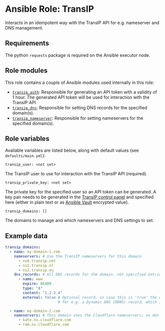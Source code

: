 # Ansible Role: TransIP

Interacts in an idempotent way with the TransIP API for e.g. nameserver
and DNS management.

## Requirements

The python `requests` package is required on the Ansible executor node.

## Role modules

This role contains a couple of Ansible modules used internally in this role:

* [`transip_auth`](./library/transip_auth.py): Responsible for generating an API token with a validity of 1 hour.
The generated API token will be used for interaction with the TransIP API.
* [`transip_dns`](./library/transip_dns.py): Responsible for setting DNS records for the specified domain(s).
* [`transip_nameserver`](./library/transip_nameserver.py): Responsible for setting nameservers for the specified domain(s).

## Role variables

Available variables are listed below, along with default values (see `defaults/main.yml`):

    transip_user: <not set>

The TransIP user to use for interaction with the TransIP API (required).

    transip_private_key: <not set>

The private key for the specified user so an API token can be generated. A key pair needs to be generated in the
[TransIP control panel](https://www.transip.nl/cp/account/api/) and specified here (either in plain text or
as [Ansible Vault](https://docs.ansible.com/ansible/latest/vault_guide/index.html) encrypted value).

    transip_domains: []

The domains to manage and which nameservers and DNS settings to set.

## Example data

```yaml
transip_domains:
  - name: my-domain-1.com
    nameservers: # Use the TransIP nameservers for this domain
      - ns0.transip.net
      - ns1.transip.nl
      - ns2.transip.eu
    dns_records: # All DNS records for the domain, not specified entries will be removed
      - name: www
        expire: 86400
        type: "A"
        content: "1.2.3.4"
        external: false # Optional record, in case this is 'true' the existing record content is taken. This is useful
                        # for e.g. a Dynamic DNS (DDNS) record, which is updated through other means.

  - name: my-domain-2.com
    nameservers: # This domain uses the Cloudflare nameservers; so don't specify DNS records here.
      - kate.ns.cloudflare.com
      - ram.ns.cloudflare.com
```

